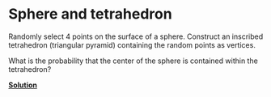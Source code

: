 Sphere and tetrahedron
======================

Randomly select 4 points on the surface of a sphere. Construct an inscribed
tetrahedron (triangular pyramid) containing the random points as vertices.

What is the probability that the center of the sphere is contained within the
tetrahedron?


[**Solution**](../solutions/sphere_solution.md)
